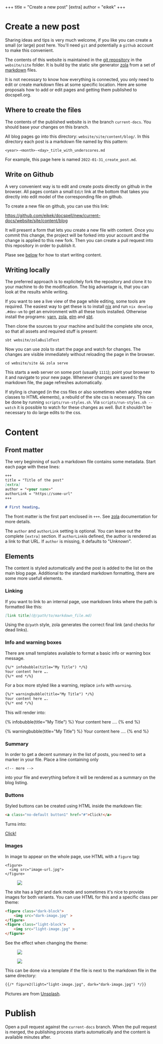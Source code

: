 +++
title = "Create a new post"
[extra]
author = "eikek"
+++

# Create a new post

Sharing ideas and tips is very much welcome, if you like you can
create a small (or large) post here. You'll need `git` and potentially
a `github` account to make this convenient.

<!-- more -->

The contents of this website is maintained in the [<i class="fab fa-github ml-1"></i> git
repository](https://github.com/eikek/docspell) in the `website/site`
folder. It is build by the static site generator
[zola](https://www.getzola.org/) from a set of
[markdown](https://www.markdownguide.org/basic-syntax) files.

It is not necessary to know how everything is connected, you only need
to edit or create markdown files at some specific location. Here are
some proposals how to add or edit pages and getting them published to
docspell.org.

## Where to create the files

The contents of the published website is in the branch `current-docs`.
You should base your changes on this branch.

All blog pages go into this directory: `website/site/content/blog/`.
In this directory each post is a markdown file named by this pattern:

```
<year>-<month>-<day>_title_with_underscores.md
```

For example, this page here is named `2022-01-31_create_post.md`.

## Write on Github

A very convenient way is to edit and create posts directly on github
in the browser. All pages contain a small `Edit` link at the bottom
that takes you directly into edit model of the corresponding file on
github.

To create a new file on github, you can use this link:

<https://github.com/eikek/docspell/new/current-docs/website/site/content/blog>

It will present a form that lets you create a new file with content.
Once you commit this change, the project will be forked into your
account and the change is applied to this new fork. Then you can
create a pull request into this repository in order to publish it.

Plase see [below](#content) for how to start writing content.

## Writing locally

The preferred approach is to explicitely fork the repository and clone
it to your machine to do the modification. The big advantage is, that
you can look at the results while writing.

If you want to see a live view of the page while editing, some tools
are required. The easiest way to get these is to install
[nix](https://nixos.org/) and run `nix develop .#dev-vm` to get an
environment with all these tools installed. Otherwise install the
programs: [yarn](https://yarnpkg.com/),
[zola](https://www.getzola.org/), [elm](https://elm-lang.org) and
[sbt](https://scala-sbt.org).

Then clone the sources to your machine and build the complete site
once, so that all assets and required stuff is present:

```
sbt website/zolaBuildTest
```

Now you can use zola to start the page and watch for changes. The
changes are visible immediately without reloading the page in the
browser.

```
cd website/site && zola serve
```

This starts a web server on some port (usually `1111`); point your
browser to it and navigate to your new page. Whenever changes are
saved to the markdown file, the page refreshes automatically.

If styling is changed (in the css files or also sometimes when adding
new classes to HTML elements), a rebuild of the site css is necessary.
This can be done by running `scripts/run-styles.sh`. Via
`scripts/run-styles.sh --watch` it is possible to watch for these
changes as well. But it shouldn't be necessary to do large edits to
the css.

# Content

## Front matter

The very beginning of such a markdown file contains some metadata.
Start each page with these lines:

```markdown
+++
title = "Title of the post"
[extra]
author = "<your name>"
authorLink = "https://some-url"
+++

# First heading…
```

The front matter is the first part enclosed in `+++`. See
[zola](https://www.getzola.org/documentation/content/page/)
documentation for more details.

The `author` and `authorLink` setting is optional. You can leave out
the complete `[extra]` section. If `authorLink`is defined, the author
is rendered as a link to that URL. If `author` is missing, it defaults
to "_Unknown_".

## Elements

The content is styled automatically and the post is added to the list
on the main blog page. Additional to the standard markdown formatting,
there are some more usefull elements.

### Linking

If you want to link to an internal page, use markdown links where the
path is formatted like this:

```markdown
[link title](@/path/to/markdown_file.md)
```

Using the `@/path` style, zola generates the correct final link (and
checks for dead links).

### Info and warning boxes

There are small templates available to format a basic info or warning
box message.

```markdown
{%/* infobubble(title="My Title") */%}
Your content here ….
{%/* end */%}
```

For a box more styled like a warning, replace `info` with `warning`.

```markdown
{%/* warningbubble(title="My Title") */%}
Your content here ….
{%/* end */%}
```

This will render into:

{% infobubble(title="My Title") %}
Your content here ….
{% end %}

{% warningbubble(title="My Title") %}
Your content here ….
{% end %}

### Summary

In order to get a decent summary in the list of posts, you need to set
a marker in your file. Place a line containing only

```
<!-- more -->
```

into your file and everything before it will be rendered as a summary
on the blog listing.


### Buttons

Styled buttons can be created using HTML inside the markdown file:

```markdown
<a class="no-default button1" href="#">Click!</a>
```

Turns into:

<a class="no-default button1" href="#">Click!</a>


### Images

In image to appear on the whole page, use HTML with a `figure` tag:

```
<figure>
  <img src="image-url.jpg">
</figure>
```

<figure>
  <img src="/img/jesse-gardner-EqdpXeemf58-unsplash.jpg" >
</figure>

The site has a light and dark mode and sometimes it's nice to provide
images for both variants. You can use HTML for this and a specific
class per theme:

```html
<figure class="dark-block">
    <img src="dark-image.jpg" >
</figure>
<figure class="light-block">
    <img src="light-image.jpg" >
</figure>
```

See the effect when changing the theme:

<figure class="dark-block">
    <img src="/img/tersius-van-rhyn-xcQWMPm9fG8-unsplash.jpg" >
</figure>
<figure class="light-block">
    <img src="/img/cassie-boca-x-tbVqkfQCU-unsplash.jpg" >
</figure>

This can be done via a template if the file is next to the markdown
file in the same directory:

```markdown
{{/* figure2(light="light-image.jpg", dark="dark-image.jpg") */}}
```

<div class="text-sm text-right opacity-80">
Pictures are from <a href="https://unsplash.com" target="_blank">Unsplash</a>.
</div>

# Publish

Open a pull request against the `current-docs` branch. When the pull
request is merged, the publishing process starts automatically and the
content is available minutes after.
